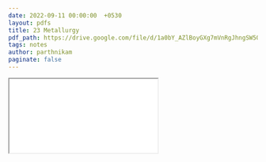 ```yaml
---
date: 2022-09-11 00:00:00  +0530
layout: pdfs
title: 23 Metallurgy
pdf_path: https://drive.google.com/file/d/1a0bY_AZlBoyGXg7mVnRgJhngSW5QXJcp/preview?usp=sharing
tags: notes
author: parthnikam
paginate: false
---
```


<iframe class="embed-pdf" src="{{ page.pdf_path }}#toolbar=0" seamless="seamless" scrolling="no" style="overflow:hidden"></iframe>
